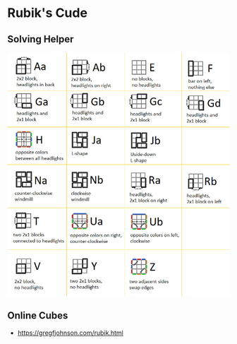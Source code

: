 # Rubik's Cude

## Solving Helper

![_RubixCube](_RubixCube.jpg)

## Online Cubes

- <https://gregfjohnson.com/rubik.html>
